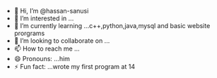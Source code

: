 - 👋 Hi, I’m @hassan-sanusi
- 👀 I’m interested in ...
- 🌱 I’m currently learning ...c++,python,java,mysql and basic website prorgrams
- 💞️ I’m looking to collaborate on ...
- 📫 How to reach me ...
- 😄 Pronouns: ...him
- ⚡ Fun fact: ...wrote my first program at 14

<!---
hassan-sanusi/hassan-sanusi is a ✨ special ✨ repository because its `README.md` (this file) appears on your GitHub profile.
You can click the Preview link to take a look at your changes.
--->
